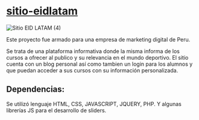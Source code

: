 # [sitio-eidlatam](https://ezequiel-ramirez.github.io/sitio-eidlatam/)
![Sitio EID LATAM (4)](https://user-images.githubusercontent.com/78183135/130295471-b257fecf-3cb3-461c-ace3-c551fbf3fddf.gif)

Este proyecto fue armado para una empresa de marketing digital de Peru.

Se trata de una plataforma informativa donde la misma informa de los cursos a ofrecer al publico y su relevancia en el mundo deportivo. El sitio cuenta con un blog personal así como tambien un login para los alumnos y que puedan acceder a sus cursos con su información personalizada.

## Dependencias:
Se utilizó lenguaje HTML, CSS, JAVASCRIPT, JQUERY, PHP.  Y algunas librerías JS para el desarrollo de sliders.
